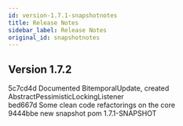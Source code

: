 ```yaml
---
id: version-1.7.1-snapshotnotes
title: Release Notes
sidebar_label: Release Notes
original_id: snapshotnotes
---
```


## Version 1.7.2
5c7cd4d Documented BitemporalUpdate, created AbstractPessimisticLockingListener</br>
bed667d Some clean code refactorings on the core</br>
9444bbe new snapshot pom 1.7.1-SNAPSHOT</br>